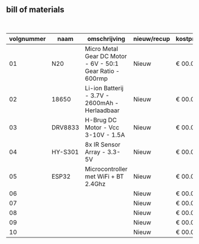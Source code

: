 ## bill of materials
<br />

|volgnummer|naam|omschrijving|nieuw/recup|kostprijs/stuk|aantal|subtotaal|
|----|---------|------------------------------------------------------------|-------|--------|---|--------|
| 01 | N20     | Micro Metal Gear DC Motor - 6V - 50:1 Gear Ratio - 600rmp  | Nieuw | € 00.0 | 2 | € 00.0 |
| 02 | 18650   | Li-ion Batterij - 3.7V - 2600mAh - Herlaadbaar             | Nieuw | € 00.0 | 2 | € 00.0 |
| 03 | DRV8833 | H-Brug DC Motor - Vcc 3-10V - 1.5A                         | Nieuw | € 00.0 | 2 | € 00.0 |
| 04 | HY-S301 | 8x IR Sensor Array - 3.3-5V                                | Nieuw | € 00.0 | 1 | € 00.0 |
| 05 | ESP32   | Microcontroller met WiFi + BT 2.4Ghz                       | Nieuw | € 00.0 | 1 | € 00.0 |
| 06 |         |                                                            | Nieuw | € 00.0 | 1 | € 00.0 |
| 07 |         |                                                            | Nieuw | € 00.0 | 1 | € 00.0 |
| 08 |         |                                                            | Nieuw | € 00.0 | 1 | € 00.0 |
| 09 |         |                                                            | Nieuw | € 00.0 | 1 | € 00.0 |
| 10 |         |                                                            | Nieuw | € 00.0 | 1 | € 00.0 |
